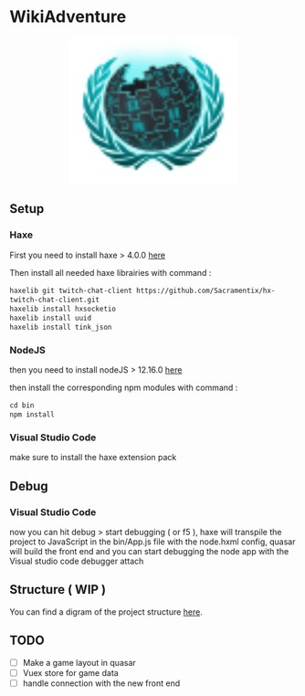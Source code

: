# WikiAdventure

<p align="center">
  <a href="http://wiki-adventure-io.herokuapp.com/" title="Wiki Adventure"><img width=294 height=256 src="bin/res/svg/logoV1.svg" /></a>
</p>

## Setup

### Haxe

First you need to install haxe > 4.0.0 [here](https://haxe.org/download/)

Then install all needed haxe librairies with command :
```
haxelib git twitch-chat-client https://github.com/Sacramentix/hx-twitch-chat-client.git
haxelib install hxsocketio
haxelib install uuid
haxelib install tink_json
```
### NodeJS

then you need to install nodeJS > 12.16.0 [here](https://nodejs.org/en/download/)

then install the corresponding npm modules with command :
```
cd bin
npm install
```
 ### Visual Studio Code   

make sure to install the haxe extension pack

## Debug

### Visual Studio Code

now you can hit debug > start debugging ( or f5 ), haxe will transpile the project to JavaScript in the bin/App.js file with the node.hxml config, quasar will build the front end and you can start debugging the node app with the Visual studio code debugger attach

## Structure ( WIP )

You can find a digram of the project structure [here](https://app.creately.com/diagram/c3k6MCT7yss).
    
## TODO

- [ ] Make a game layout in quasar
- [ ] Vuex store for game data
- [ ] handle connection with the new front end

